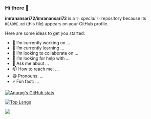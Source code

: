 ### Hi there 👋


**imranansari72/imranansari72** is a ✨ _special_ ✨ repository because its `README.md` (this file) appears on your GitHub profile.

Here are some ideas to get you started:

- 🔭 I’m currently working on ...
- 🌱 I’m currently learning ...
- 👯 I’m looking to collaborate on ...
- 🤔 I’m looking for help with ...
- 💬 Ask me about ...
- 📫 How to reach me: ...
- 😄 Pronouns: ...
- ⚡ Fun fact: ...



[![Anurag's GitHub stats](https://github-readme-stats.vercel.app/api?username=imranansari72&show_icons=true)](https://github.com/imranansari72/imranansari72?style=centerme)



[![Top Langs](https://github-readme-stats.vercel.app/api/top-langs/?username=imranansari72&layout=compact)](https://github.com/imranansari72/imranansari72?style=centerme)



<a href="https://github.com/imranansari72/imranansari72">
  <img align="center" src="https://github-readme-stats.vercel.app/api/pin/?username=imranansari72&repo=github-readme-stats" />
</a>
